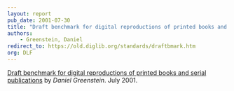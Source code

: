 ```yaml
---
layout: report
pub_date: 2001-07-30
title: "Draft benchmark for digital reproductions of printed books and serial publications"
authors: 
    - Greenstein, Daniel
redirect_to: https://old.diglib.org/standards/draftbmark.htm
org: DLF
---
```

<p><a href="https://old.diglib.org/standards/draftbmark.htm" target="_blank" rel="noopener noreferrer">Draft benchmark for digital reproductions of printed books and serial publications</a> by <em>Daniel Greenstein</em>. July 2001.</p>


